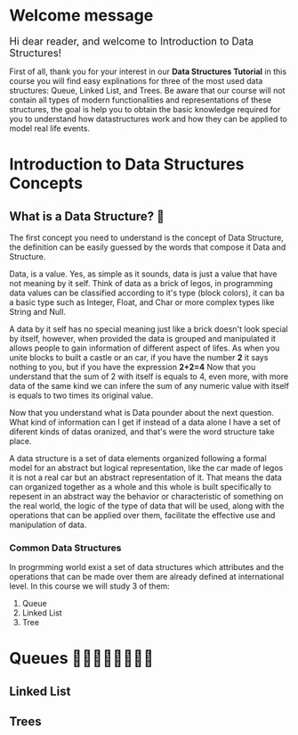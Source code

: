 
# Welcome message
<font size="4">Hi dear reader, and welcome to Introduction to Data Structures! </font>

First of all, thank you for your interest in our **Data Structures Tutorial** in this course you will find easy explinations for three of the most used data structures: Queue, Linked List, and Trees. Be aware that our course will not contain all types of modern functionalities and representations of these structures, the goal is help you to obtain the basic knowledge required for you to understand how datastructures work and how they can be applied to model real life events.

# Introduction to Data Structures Concepts
## What is a Data Structure? 🧱

The first concept you need to understand is the concept of Data Structure, the definition can be easily guessed by the words that compose it Data and Structure.

Data, is a value. Yes, as simple as it sounds, data is just a value that have not meaning by it self. Think of data as a brick of legos, in programming data values can be classified according to it's type (block colors), it can ba a basic type such as Integer, Float, and Char or more complex types like String and Null.

A data by it self has no special meaning just like a brick doesn't look special by itself, however, when provided the data is grouped and manipulated it allows people to gain information of different aspect of lifes. As when you unite blocks to built a castle or an car, if you have the number **2** it says nothing to you, but if you have the expression **2+2=4** Now that you understand that the sum of 2 with itself is equals to 4, even more, with more data of the same kind we can infere the sum of any numeric value with itself is equals to two times its original value.

Now that you understand what is Data pounder about the next question. What kind of information can I get if instead of a data alone I have a set of diferent kinds of datas oranized, and that's were the word structure take place.

A data structure is a set of data elements organized following a formal model for an abstract but logical representation, like the car made of legos it is not a real car but an abstract representation of it. That means the data can organized together as a whole and this whole is built specifically to repesent in an abstract way the behavior or characteristic of something on the real world, the logic of the type of data that will be used, along with the operations that can be applied over them, facilitate the effective use and manipulation of data.

### Common Data Structures
In progrmming world exist a set of data structures which attributes and the operations that can be made over them are already defined at international level. In this course we will study 3 of them:

1. Queue
2. Linked List
3. Tree

# Queues 🧍🏽‍♂️🧍🏼🧍‍♀️🧍


## Linked List

## Trees
